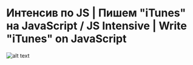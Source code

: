 # Интенсив по JS | Пишем "iTunes" на JavaScript / JS Intensive | Write "iTunes" on JavaScript #

![alt text](https://sun1-88.userapi.com/_e2JgBJtinFx8RaB9VO1e2HqOUkQYDt1R05rbg/-ZgvNp-fzkM.jpg)